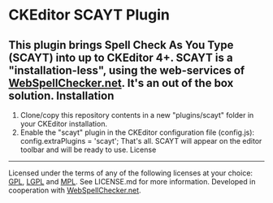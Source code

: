 CKEditor SCAYT Plugin
=====================
This plugin brings Spell Check As You Type (SCAYT) into up to CKEditor 4+.
SCAYT is a "installation-less", using the web-services of [WebSpellChecker.net](http://www.webspellchecker.net/). It's an out of the box solution.
Installation
------------
1. Clone/copy this repository contents in a new "plugins/scayt" folder in your CKEditor installation.
2. Enable the "scayt" plugin in the CKEditor configuration file (config.js):
        config.extraPlugins = 'scayt';
That's all. SCAYT will appear on the editor toolbar and will be ready to use.
License
-------
Licensed under the terms of any of the following licenses at your choice: [GPL](http://www.gnu.org/licenses/gpl.html), [LGPL](http://www.gnu.org/licenses/lgpl.html) and [MPL](http://www.mozilla.org/MPL/MPL-1.1.html).
See LICENSE.md for more information.
Developed in cooperation with [WebSpellChecker.net](http://www.webspellchecker.net/).
